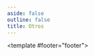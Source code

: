 ```yaml
---
aside: false
outline: false
title: Otros
---
```


<script setup>
import { useRoute, useData } from 'vitepress'

const route = useRoute()

const { isDark } = useData()
</script>

<OAOperation operation-id="get-finanzas-fci-otros-fecha">

<template #footer="footer">

<OAFooter />

<!--@include: ./parts/get-finanzas-fci-otros-fecha-footer.md -->

</template>

</OAOperation>

